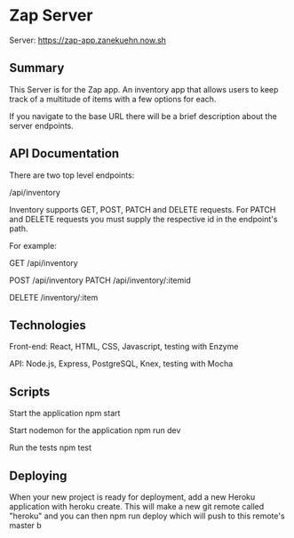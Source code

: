 # Zap Server
Server: https://zap-app.zanekuehn.now.sh

## Summary
This Server is for the Zap app. An inventory app that allows users to keep track of a multitude of items with a few options for each.

If you navigate to the base URL there will be a brief description about the server endpoints.

 ## API Documentation
There are two top level endpoints:

/api/inventory

Inventory supports GET, POST, PATCH and DELETE requests. For PATCH and DELETE requests you must supply the respective id in the endpoint's path.

For example:

GET /api/inventory


POST /api/inventory
PATCH /api/inventory/:itemid

DELETE /inventory/:item

## Technologies
Front-end: React, HTML, CSS, Javascript, testing with Enzyme

API: Node.js, Express, PostgreSQL, Knex, testing with Mocha

## Scripts
Start the application npm start

Start nodemon for the application npm run dev

Run the tests npm test

## Deploying
When your new project is ready for deployment, add a new Heroku application with heroku create. This will make a new git remote called "heroku" and you can then npm run deploy which will push to this remote's master b